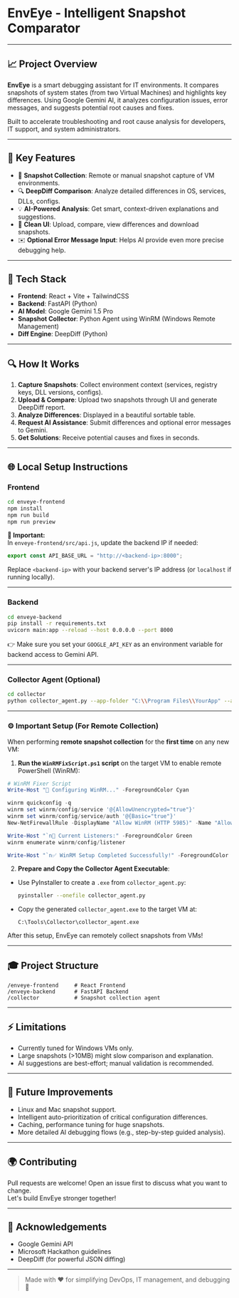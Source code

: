 # EnvEye - Intelligent Snapshot Comparator

---

## 📈 Project Overview

**EnvEye** is a smart debugging assistant for IT environments. It compares snapshots of system states (from two Virtual Machines) and highlights key differences. Using Google Gemini AI, it analyzes configuration issues, error messages, and suggests potential root causes and fixes.

Built to accelerate troubleshooting and root cause analysis for developers, IT support, and system administrators.

---

## 🧬 Key Features

- 💾 **Snapshot Collection**: Remote or manual snapshot capture of VM environments.
- 🔍 **DeepDiff Comparison**: Analyze detailed differences in OS, services, DLLs, configs.
- 💡 **AI-Powered Analysis**: Get smart, context-driven explanations and suggestions.
- 📲 **Clean UI**: Upload, compare, view differences and download snapshots.
- ✉️ **Optional Error Message Input**: Helps AI provide even more precise debugging help.

---

## 🚀 Tech Stack

- **Frontend**: React + Vite + TailwindCSS
- **Backend**: FastAPI (Python)
- **AI Model**: Google Gemini 1.5 Pro
- **Snapshot Collector**: Python Agent using WinRM (Windows Remote Management)
- **Diff Engine**: DeepDiff (Python)

---

## 🔍 How It Works

1. **Capture Snapshots**: Collect environment context (services, registry keys, DLL versions, configs).
2. **Upload & Compare**: Upload two snapshots through UI and generate DeepDiff report.
3. **Analyze Differences**: Displayed in a beautiful sortable table.
4. **Request AI Assistance**: Submit differences and optional error messages to Gemini.
5. **Get Solutions**: Receive potential causes and fixes in seconds.

---

## 🌐 Local Setup Instructions

### Frontend
```bash
cd enveye-frontend
npm install
npm run build
npm run preview
```

**📍 Important:**  
In `enveye-frontend/src/api.js`, update the backend IP if needed:
```javascript
export const API_BASE_URL = "http://<backend-ip>:8000";
```
Replace `<backend-ip>` with your backend server's IP address (or `localhost` if running locally).

---

### Backend
```bash
cd enveye-backend
pip install -r requirements.txt
uvicorn main:app --reload --host 0.0.0.0 --port 8000
```

👉 Make sure you set your `GOOGLE_API_KEY` as an environment variable for backend access to Gemini API.

---

### Collector Agent (Optional)
```bash
cd collector
python collector_agent.py --app-folder "C:\\Program Files\\YourApp" --app-type desktop --upload-url http://<backend-ip>:8000/upload_snapshot
```

---

### ⚙️ Important Setup (For Remote Collection)

When performing **remote snapshot collection** for the **first time** on any new VM:

1. **Run the `WinRMFixScript.ps1` script** on the target VM to enable remote PowerShell (WinRM):

```powershell
# WinRM Fixer Script
Write-Host "🔧 Configuring WinRM..." -ForegroundColor Cyan

winrm quickconfig -q
winrm set winrm/config/service '@{AllowUnencrypted="true"}'
winrm set winrm/config/service/auth '@{Basic="true"}'
New-NetFirewallRule -DisplayName "Allow WinRM (HTTP 5985)" -Name "AllowWinRM" -Protocol TCP -LocalPort 5985 -Action Allow

Write-Host "`n🔎 Current Listeners:" -ForegroundColor Green
winrm enumerate winrm/config/listener

Write-Host "`n✅ WinRM Setup Completed Successfully!" -ForegroundColor Green
```

2. **Prepare and Copy the Collector Agent Executable**:

- Use PyInstaller to create a `.exe` from `collector_agent.py`:
  ```bash
  pyinstaller --onefile collector_agent.py
  ```
- Copy the generated `collector_agent.exe` to the target VM at:
  ```
  C:\Tools\Collector\collector_agent.exe
  ```

After this setup, EnvEye can remotely collect snapshots from VMs!

---

## 🎓 Project Structure

```
/enveye-frontend     # React Frontend
/enveye-backend      # FastAPI Backend
/collector           # Snapshot collection agent
```

---

## ⚡ Limitations

- Currently tuned for Windows VMs only.
- Large snapshots (>10MB) might slow comparison and explanation.
- AI suggestions are best-effort; manual validation is recommended.

---

## 🌈 Future Improvements

- Linux and Mac snapshot support.
- Intelligent auto-prioritization of critical configuration differences.
- Caching, performance tuning for huge snapshots.
- More detailed AI debugging flows (e.g., step-by-step guided analysis).

---

## 🌍 Contributing

Pull requests are welcome! Open an issue first to discuss what you want to change.  
Let's build EnvEye stronger together!

---

## 🙏 Acknowledgements

- Google Gemini API
- Microsoft Hackathon guidelines
- DeepDiff (for powerful JSON diffing)

---

> Made with ❤️ for simplifying DevOps, IT management, and debugging 🚀

